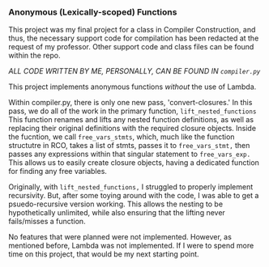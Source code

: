 ### Anonymous (Lexically-scoped) Functions

This project was my final project for a class in Compiler Construction, and thus, the necessary support code for compilation has been redacted at the request of my professor. Other support code and class files can be found within the repo.

*ALL CODE WRITTEN BY ME, PERSONALLY, CAN BE FOUND IN `compiler.py`*

This project implements anonymous functions *without* the use of Lambda.

Within compiler.py, there is only one new pass, 'convert-closures.'
In this pass, we do all of the work in the primary function, `lift_nested_functions`
This function renames and lifts any nested function definitions, as well as replacing their original definitions with the required closure objects.
Inside the fucntion, we call `free_vars_stmts`, which, much like the function structutre in RCO, takes a list of stmts, passes it to `free_vars_stmt,` then passes any expressions within that singular statement to `free_vars_exp.` 
This allows us to easily create closure objects, having a dedicated function for finding any free variables.

Originally, with `lift_nested_functions,` I struggled to properly implement recursivity. 
But, after some toying around with the code, I was able to get a psuedo-recursive version working.
This allows the nesting to be hypothetically unlimited, while also ensuring that the lifting never fails/misses a function.

No features that were planned were not implemented.
However, as mentioned before, Lambda was not implemented. 
If I were to spend more time on this project, that would be my next starting point.
